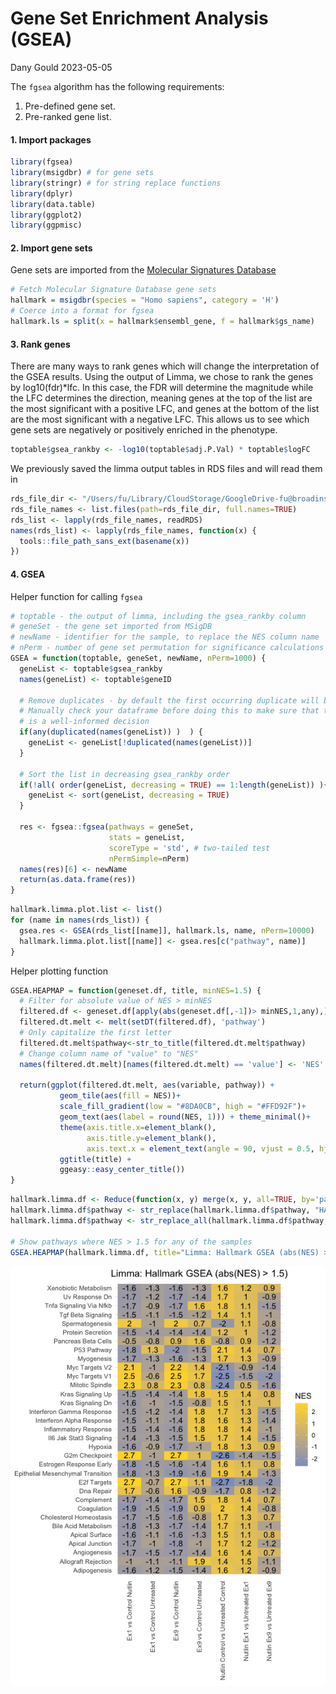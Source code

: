 Gene Set Enrichment Analysis (GSEA)
================
Dany Gould
2023-05-05

The `fgsea` algorithm has the following requirements:  
1. Pre-defined gene set.  
2. Pre-ranked gene list.

#### 1. Import packages

``` r
library(fgsea)
library(msigdbr) # for gene sets
library(stringr) # for string replace functions
library(dplyr)
library(data.table)
library(ggplot2)
library(ggpmisc)
```

#### 2. Import gene sets

Gene sets are imported from the [Molecular Signatures
Database](https://www.gsea-msigdb.org/gsea/msigdb)

``` r
# Fetch Molecular Signature Database gene sets
hallmark = msigdbr(species = "Homo sapiens", category = 'H')
# Coerce into a format for fgsea
hallmark.ls = split(x = hallmark$ensembl_gene, f = hallmark$gs_name)
```

#### 3. Rank genes

There are many ways to rank genes which will change the interpretation
of the GSEA results. Using the output of Limma, we chose to rank the
genes by log10(fdr)\*lfc. In this case, the FDR will determine the
magnitude while the LFC determines the direction, meaning genes at the
top of the list are the most significant with a positive LFC, and genes
at the bottom of the list are the most significant with a negative LFC.
This allows us to see which gene sets are negatively or positively
enriched in the phenotype.

``` r
toptable$gsea_rankby <- -log10(toptable$adj.P.Val) * toptable$logFC
```

We previously saved the limma output tables in RDS files and will read
them in

``` r
rds_file_dir <- "/Users/fu/Library/CloudStorage/GoogleDrive-fu@broadinstitute.org/Shared drives/GPP Cloud /R&D/People/Dany/RNAseq Analysis/TP53 Base Editing/limma-toptables"
rds_file_names <- list.files(path=rds_file_dir, full.names=TRUE)
rds_list <- lapply(rds_file_names, readRDS)
names(rds_list) <- lapply(rds_file_names, function(x) {
  tools::file_path_sans_ext(basename(x))
})
```

#### 4. GSEA

Helper function for calling `fgsea`

``` r
# toptable - the output of limma, including the gsea_rankby column
# geneSet - the gene set imported from MSigDB
# newName - identifier for the sample, to replace the NES column name
# nPerm - number of gene set permutation for significance calculations
GSEA = function(toptable, geneSet, newName, nPerm=1000) {
  geneList <- toptable$gsea_rankby
  names(geneList) <- toptable$geneID
  
  # Remove duplicates - by default the first occurring duplicate will be kept
  # Manually check your dataframe before doing this to make sure that this
  # is a well-informed decision
  if(any(duplicated(names(geneList)) )  ) {
    geneList <- geneList[!duplicated(names(geneList))]
  }
  
  # Sort the list in decreasing gsea_rankby order
  if(!all( order(geneList, decreasing = TRUE) == 1:length(geneList)) ){
    geneList <- sort(geneList, decreasing = TRUE)
  }
  
  res <- fgsea::fgsea(pathways = geneSet, 
                      stats = geneList,
                      scoreType = 'std', # two-tailed test
                      nPermSimple=nPerm)
  names(res)[6] <- newName
  return(as.data.frame(res))
}
```

``` r
hallmark.limma.plot.list <- list()
for (name in names(rds_list)) {
  gsea.res <- GSEA(rds_list[[name]], hallmark.ls, name, nPerm=10000)
  hallmark.limma.plot.list[[name]] <- gsea.res[c("pathway", name)]
}
```

Helper plotting function

``` r
GSEA.HEAPMAP = function(geneset.df, title, minNES=1.5) {
  # Filter for absolute value of NES > minNES
  filtered.df <- geneset.df[apply(abs(geneset.df[,-1])> minNES,1,any),] 
  filtered.dt.melt <- melt(setDT(filtered.df), 'pathway')
  # Only capitalize the first letter
  filtered.dt.melt$pathway<-str_to_title(filtered.dt.melt$pathway) 
  # Change column name of "value" to "NES"
  names(filtered.dt.melt)[names(filtered.dt.melt) == 'value'] <- 'NES'
  
  return(ggplot(filtered.dt.melt, aes(variable, pathway)) +
           geom_tile(aes(fill = NES))+
           scale_fill_gradient(low = "#8DA0CB", high = "#FFD92F")+ 
           geom_text(aes(label = round(NES, 1))) + theme_minimal()+
           theme(axis.title.x=element_blank(),
                 axis.title.y=element_blank(),
                 axis.text.x = element_text(angle = 90, vjust = 0.5, hjust=1))+ 
           ggtitle(title) +
           ggeasy::easy_center_title())
}
```

``` r
hallmark.limma.df <- Reduce(function(x, y) merge(x, y, all=TRUE, by='pathway'), hallmark.limma.plot.list)
hallmark.limma.df$pathway <- str_replace(hallmark.limma.df$pathway, "HALLMARK_", "") # remove the HALLMARK_ prefix
hallmark.limma.df$pathway <- str_replace_all(hallmark.limma.df$pathway, "_", " ") # remove all underscores

# Show pathways where NES > 1.5 for any of the samples
GSEA.HEAPMAP(hallmark.limma.df, title="Limma: Hallmark GSEA (abs(NES) > 1.5)")
```

![](GSEA_files/figure-gfm/gsea-plot-1.png)<!-- -->
